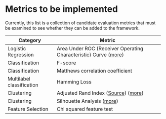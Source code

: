 # Metrics to be implemented

Currently, this list is a collection of candidate evaluation metrics that must be examined to see whether they can be added to the framework.

| Category | Metric |
| --- | --- |
| Logistic Regression | Area Under ROC (Receiver Operating Characteristic) Curve ([more](https://developers.google.com/machine-learning/crash-course/classification/roc-and-auc)) |
| Classification | F-score |
| Classification | Matthews correlation coefficient | 
| Multilabel classification | Hamming Loss |
| Clustering | Adjusted Rand Index ([Source](https://scikit-learn.org/stable/modules/clustering.html#adjusted-rand-index)) ([more](https://scikit-learn.org/stable/modules/clustering.html#clustering-performance-evaluation)) |
| Clustering | Silhouette Analysis ([more](https://scikit-learn.org/stable/auto_examples/cluster/plot_kmeans_silhouette_analysis.html)) |
| Feature Selection | Chi squared feature test |
